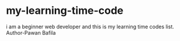 # my-learning-time-code
i am a beginner web developer and this is my learning time codes list.<dr>
Author-Pawan Bafila
